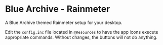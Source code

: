 # Blue Archive - Rainmeter
A Blue Archive themed Rainmeter setup for your desktop.

Edit the `config.inc` file located in `@Resources` to have the app icons execute appropriate commands. Without changes, the buttons will not do anything.